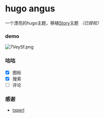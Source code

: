 # hugo angus
一个漂亮的hugo主题，移植[Story](https://github.com/txperl/Story-for-Typecho)主题 *（已授权）*

### demo

![7VeySf.png](https://s4.ax1x.com/2022/01/10/7VeySf.png)

### 咕咕

  - [x] 图标
  - [x] 搜索
  - [ ] 评论

### 感谢

+ [txperl](https://github.com/txperl)
